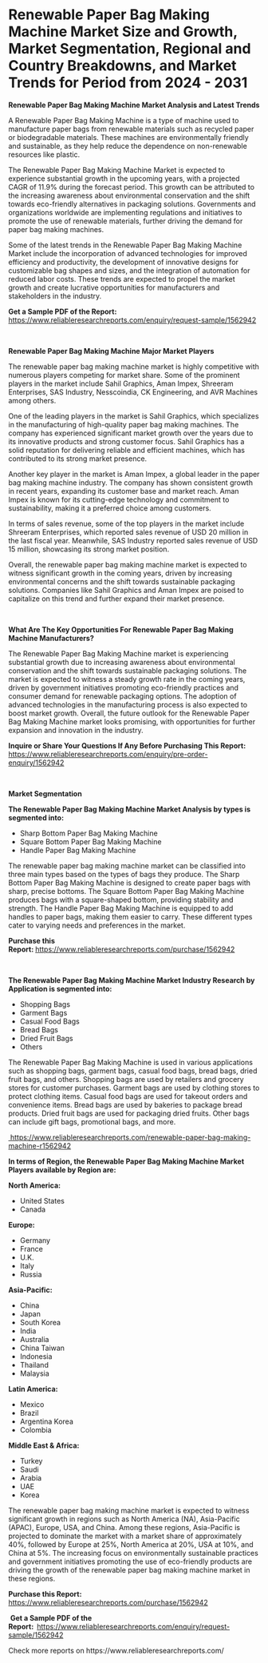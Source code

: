 <p><h1>Renewable Paper Bag Making Machine Market Size and Growth, Market Segmentation, Regional and Country Breakdowns, and Market Trends for Period from 2024 -  2031</h1></p><p><strong>Renewable Paper Bag Making Machine Market Analysis and Latest Trends</strong></p>
<p><p>A Renewable Paper Bag Making Machine is a type of machine used to manufacture paper bags from renewable materials such as recycled paper or biodegradable materials. These machines are environmentally friendly and sustainable, as they help reduce the dependence on non-renewable resources like plastic.</p><p>The Renewable Paper Bag Making Machine Market is expected to experience substantial growth in the upcoming years, with a projected CAGR of 11.9% during the forecast period. This growth can be attributed to the increasing awareness about environmental conservation and the shift towards eco-friendly alternatives in packaging solutions. Governments and organizations worldwide are implementing regulations and initiatives to promote the use of renewable materials, further driving the demand for paper bag making machines.</p><p>Some of the latest trends in the Renewable Paper Bag Making Machine Market include the incorporation of advanced technologies for improved efficiency and productivity, the development of innovative designs for customizable bag shapes and sizes, and the integration of automation for reduced labor costs. These trends are expected to propel the market growth and create lucrative opportunities for manufacturers and stakeholders in the industry.</p></p>
<p><strong>Get a Sample PDF of the Report:&nbsp;</strong> <a href="https://www.reliableresearchreports.com/enquiry/request-sample/1562942">https://www.reliableresearchreports.com/enquiry/request-sample/1562942</a></p>
<p>&nbsp;</p>
<p><strong>Renewable Paper Bag Making Machine Major Market Players</strong></p>
<p><p>The renewable paper bag making machine market is highly competitive with numerous players competing for market share. Some of the prominent players in the market include Sahil Graphics, Aman Impex, Shreeram Enterprises, SAS Industry, Nesscoindia, CK Engineering, and AVR Machines among others.</p><p>One of the leading players in the market is Sahil Graphics, which specializes in the manufacturing of high-quality paper bag making machines. The company has experienced significant market growth over the years due to its innovative products and strong customer focus. Sahil Graphics has a solid reputation for delivering reliable and efficient machines, which has contributed to its strong market presence.</p><p>Another key player in the market is Aman Impex, a global leader in the paper bag making machine industry. The company has shown consistent growth in recent years, expanding its customer base and market reach. Aman Impex is known for its cutting-edge technology and commitment to sustainability, making it a preferred choice among customers.</p><p>In terms of sales revenue, some of the top players in the market include Shreeram Enterprises, which reported sales revenue of USD 20 million in the last fiscal year. Meanwhile, SAS Industry reported sales revenue of USD 15 million, showcasing its strong market position.</p><p>Overall, the renewable paper bag making machine market is expected to witness significant growth in the coming years, driven by increasing environmental concerns and the shift towards sustainable packaging solutions. Companies like Sahil Graphics and Aman Impex are poised to capitalize on this trend and further expand their market presence.</p></p>
<p>&nbsp;</p>
<p><strong>What Are The Key Opportunities For Renewable Paper Bag Making Machine Manufacturers?</strong></p>
<p><p>The Renewable Paper Bag Making Machine market is experiencing substantial growth due to increasing awareness about environmental conservation and the shift towards sustainable packaging solutions. The market is expected to witness a steady growth rate in the coming years, driven by government initiatives promoting eco-friendly practices and consumer demand for renewable packaging options. The adoption of advanced technologies in the manufacturing process is also expected to boost market growth. Overall, the future outlook for the Renewable Paper Bag Making Machine market looks promising, with opportunities for further expansion and innovation in the industry.</p></p>
<p><strong>Inquire or Share Your Questions If Any Before Purchasing This Report:</strong> <a href="https://www.reliableresearchreports.com/enquiry/pre-order-enquiry/1562942">https://www.reliableresearchreports.com/enquiry/pre-order-enquiry/1562942</a></p>
<p>&nbsp;</p>
<p><strong>Market Segmentation</strong></p>
<p><strong>The Renewable Paper Bag Making Machine Market Analysis by types is segmented into:</strong></p>
<p><ul><li>Sharp Bottom Paper Bag Making Machine</li><li>Square Bottom Paper Bag Making Machine</li><li>Handle Paper Bag Making Machine</li></ul></p>
<p><p>The renewable paper bag making machine market can be classified into three main types based on the types of bags they produce. The Sharp Bottom Paper Bag Making Machine is designed to create paper bags with sharp, precise bottoms. The Square Bottom Paper Bag Making Machine produces bags with a square-shaped bottom, providing stability and strength. The Handle Paper Bag Making Machine is equipped to add handles to paper bags, making them easier to carry. These different types cater to varying needs and preferences in the market.</p></p>
<p><strong>Purchase this Report:&nbsp;</strong><a href="https://www.reliableresearchreports.com/purchase/1562942">https://www.reliableresearchreports.com/purchase/1562942</a></p>
<p>&nbsp;</p>
<p><strong>The Renewable Paper Bag Making Machine Market Industry Research by Application is segmented into:</strong></p>
<p><ul><li>Shopping Bags</li><li>Garment Bags</li><li>Casual Food Bags</li><li>Bread Bags</li><li>Dried Fruit Bags</li><li>Others</li></ul></p>
<p><p>The Renewable Paper Bag Making Machine is used in various applications such as shopping bags, garment bags, casual food bags, bread bags, dried fruit bags, and others. Shopping bags are used by retailers and grocery stores for customer purchases. Garment bags are used by clothing stores to protect clothing items. Casual food bags are used for takeout orders and convenience items. Bread bags are used by bakeries to package bread products. Dried fruit bags are used for packaging dried fruits. Other bags can include gift bags, promotional bags, and more.</p></p>
<p><a href="https://www.reliableresearchreports.com/renewable-paper-bag-making-machine-r1562942">&nbsp;https://www.reliableresearchreports.com/renewable-paper-bag-making-machine-r1562942</a></p>
<p><strong>In terms of Region, the Renewable Paper Bag Making Machine Market Players available by Region are:</strong></p>
<p>
    <p> <strong> North America: </strong>
        <ul>
            <li>United States</li>
            <li>Canada</li>
        </ul>
        </p> 
    <p> <strong> Europe: </strong>
        <ul>
            <li>Germany</li>
            <li>France</li>
            <li>U.K.</li>
            <li>Italy</li>
            <li>Russia</li>
        </ul>
        </p> 
    <p> <strong> Asia-Pacific: </strong>
        <ul>
            <li>China</li>
            <li>Japan</li>
            <li>South Korea</li>
            <li>India</li>
            <li>Australia</li>
            <li>China Taiwan</li>
            <li>Indonesia</li>
            <li>Thailand</li>
            <li>Malaysia</li>
        </ul>
        </p> 
    <p> <strong> Latin America: </strong>
        <ul>
            <li>Mexico</li>
            <li>Brazil</li>
            <li>Argentina Korea</li>
            <li>Colombia</li>
        </ul>
        </p> 
    <p> <strong> Middle East & Africa: </strong>
        <ul>
            <li>Turkey</li>
            <li>Saudi</li>
            <li>Arabia</li>
            <li>UAE</li>
            <li>Korea</li>
        </ul>
    </p>
    </p>
<p><p>The renewable paper bag making machine market is expected to witness significant growth in regions such as North America (NA), Asia-Pacific (APAC), Europe, USA, and China. Among these regions, Asia-Pacific is projected to dominate the market with a market share of approximately 40%, followed by Europe at 25%, North America at 20%, USA at 10%, and China at 5%. The increasing focus on environmentally sustainable practices and government initiatives promoting the use of eco-friendly products are driving the growth of the renewable paper bag making machine market in these regions.</p></p>
<p><strong>Purchase this Report: </strong><a href="https://www.reliableresearchreports.com/purchase/1562942">https://www.reliableresearchreports.com/purchase/1562942</a></p>
<p>&nbsp;<strong>Get a Sample PDF of the Report:&nbsp;&nbsp;</strong><a href="https://www.reliableresearchreports.com/enquiry/request-sample/1562942">https://www.reliableresearchreports.com/enquiry/request-sample/1562942</a></p>
<p><strong></strong></p>
<p>Check more reports on https://www.reliableresearchreports.com/</p>